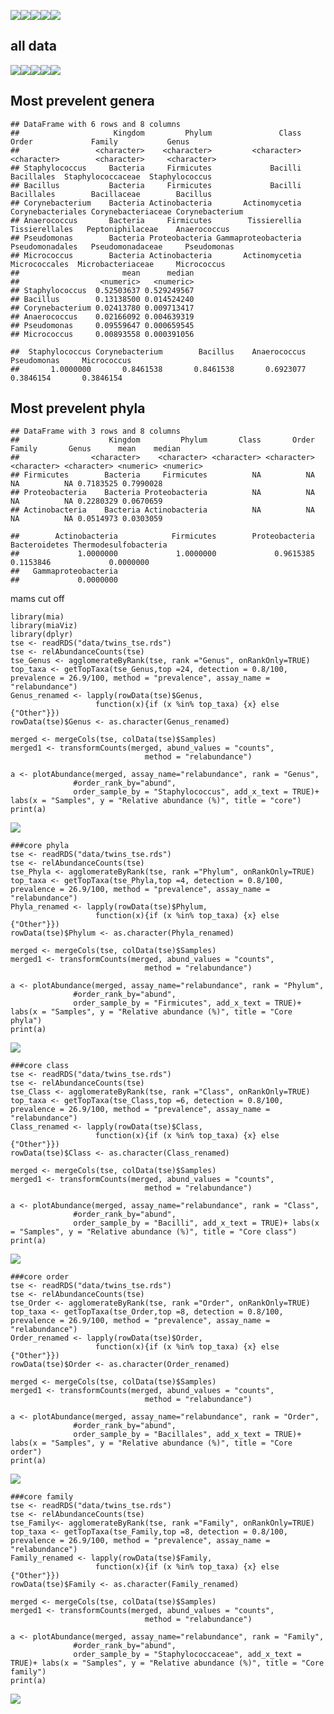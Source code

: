 ![](core_files/figure-markdown_strict/core-1.png)![](core_files/figure-markdown_strict/core-2.png)![](core_files/figure-markdown_strict/core-3.png)![](core_files/figure-markdown_strict/core-4.png)![](core_files/figure-markdown_strict/core-5.png)

## all data

![](core_files/figure-markdown_strict/all%20data-1.png)![](core_files/figure-markdown_strict/all%20data-2.png)![](core_files/figure-markdown_strict/all%20data-3.png)![](core_files/figure-markdown_strict/all%20data-4.png)![](core_files/figure-markdown_strict/all%20data-5.png)

## Most prevelent genera

    ## DataFrame with 6 rows and 8 columns
    ##                     Kingdom         Phylum               Class             Order             Family           Genus
    ##                 <character>    <character>         <character>       <character>        <character>     <character>
    ## Staphylococcus     Bacteria     Firmicutes             Bacilli        Bacillales  Staphylococcaceae  Staphylococcus
    ## Bacillus           Bacteria     Firmicutes             Bacilli        Bacillales        Bacillaceae        Bacillus
    ## Corynebacterium    Bacteria Actinobacteria       Actinomycetia Corynebacteriales Corynebacteriaceae Corynebacterium
    ## Anaerococcus       Bacteria     Firmicutes        Tissierellia    Tissierellales   Peptoniphilaceae    Anaerococcus
    ## Pseudomonas        Bacteria Proteobacteria Gammaproteobacteria   Pseudomonadales   Pseudomonadaceae     Pseudomonas
    ## Micrococcus        Bacteria Actinobacteria       Actinomycetia     Micrococcales  Microbacteriaceae     Micrococcus
    ##                       mean      median
    ##                  <numeric>   <numeric>
    ## Staphylococcus  0.52503637 0.529249567
    ## Bacillus        0.13138500 0.014524240
    ## Corynebacterium 0.02413780 0.009713417
    ## Anaerococcus    0.02166092 0.004639319
    ## Pseudomonas     0.09559647 0.000659545
    ## Micrococcus     0.00893558 0.000391056

    ##  Staphylococcus Corynebacterium        Bacillus    Anaerococcus     Pseudomonas     Micrococcus 
    ##       1.0000000       0.8461538       0.8461538       0.6923077       0.3846154       0.3846154

## Most prevelent phyla

    ## DataFrame with 3 rows and 8 columns
    ##                    Kingdom         Phylum       Class       Order      Family       Genus      mean    median
    ##                <character>    <character> <character> <character> <character> <character> <numeric> <numeric>
    ## Firmicutes        Bacteria     Firmicutes          NA          NA          NA          NA 0.7183525 0.7990028
    ## Proteobacteria    Bacteria Proteobacteria          NA          NA          NA          NA 0.2280329 0.0670659
    ## Actinobacteria    Bacteria Actinobacteria          NA          NA          NA          NA 0.0514973 0.0303059

    ##        Actinobacteria            Firmicutes        Proteobacteria         Bacteroidetes Thermodesulfobacteria 
    ##             1.0000000             1.0000000             0.9615385             0.1153846             0.0000000 
    ##   Gammaproteobacteria 
    ##             0.0000000

mams cut off

    library(mia)
    library(miaViz)
    library(dplyr)
    tse <- readRDS("data/twins_tse.rds")
    tse <- relAbundanceCounts(tse)
    tse_Genus <- agglomerateByRank(tse, rank ="Genus", onRankOnly=TRUE)
    top_taxa <- getTopTaxa(tse_Genus,top =24, detection = 0.8/100, prevalence = 26.9/100, method = "prevalence", assay_name = "relabundance")
    Genus_renamed <- lapply(rowData(tse)$Genus,
                       function(x){if (x %in% top_taxa) {x} else {"Other"}})
    rowData(tse)$Genus <- as.character(Genus_renamed)

    merged <- mergeCols(tse, colData(tse)$Samples)
    merged1 <- transformCounts(merged, abund_values = "counts",
                                  method = "relabundance")

    a <- plotAbundance(merged, assay_name="relabundance", rank = "Genus",
                  #order_rank_by="abund", 
                  order_sample_by = "Staphylococcus", add_x_text = TRUE)+ labs(x = "Samples", y = "Relative abundance (%)", title = "core")
    print(a)

![](core_files/figure-markdown_strict/unnamed-chunk-1-1.png)

    ###core phyla
    tse <- readRDS("data/twins_tse.rds")
    tse <- relAbundanceCounts(tse)
    tse_Phyla <- agglomerateByRank(tse, rank ="Phylum", onRankOnly=TRUE)
    top_taxa <- getTopTaxa(tse_Phyla,top =4, detection = 0.8/100, prevalence = 26.9/100, method = "prevalence", assay_name = "relabundance")
    Phyla_renamed <- lapply(rowData(tse)$Phylum,
                       function(x){if (x %in% top_taxa) {x} else {"Other"}})
    rowData(tse)$Phylum <- as.character(Phyla_renamed)

    merged <- mergeCols(tse, colData(tse)$Samples)
    merged1 <- transformCounts(merged, abund_values = "counts",
                                  method = "relabundance")

    a <- plotAbundance(merged, assay_name="relabundance", rank = "Phylum",
                  #order_rank_by="abund", 
                  order_sample_by = "Firmicutes", add_x_text = TRUE)+ labs(x = "Samples", y = "Relative abundance (%)", title = "Core phyla")
    print(a)

![](core_files/figure-markdown_strict/unnamed-chunk-1-2.png)

    ###core class
    tse <- readRDS("data/twins_tse.rds")
    tse <- relAbundanceCounts(tse)
    tse_Class <- agglomerateByRank(tse, rank ="Class", onRankOnly=TRUE)
    top_taxa <- getTopTaxa(tse_Class,top =6, detection = 0.8/100, prevalence = 26.9/100, method = "prevalence", assay_name = "relabundance")
    Class_renamed <- lapply(rowData(tse)$Class,
                       function(x){if (x %in% top_taxa) {x} else {"Other"}})
    rowData(tse)$Class <- as.character(Class_renamed)

    merged <- mergeCols(tse, colData(tse)$Samples)
    merged1 <- transformCounts(merged, abund_values = "counts",
                                  method = "relabundance")

    a <- plotAbundance(merged, assay_name="relabundance", rank = "Class",
                  #order_rank_by="abund", 
                  order_sample_by = "Bacilli", add_x_text = TRUE)+ labs(x = "Samples", y = "Relative abundance (%)", title = "Core class")
    print(a)

![](core_files/figure-markdown_strict/unnamed-chunk-1-3.png)

    ###core order
    tse <- readRDS("data/twins_tse.rds")
    tse <- relAbundanceCounts(tse)
    tse_Order <- agglomerateByRank(tse, rank ="Order", onRankOnly=TRUE)
    top_taxa <- getTopTaxa(tse_Order,top =8, detection = 0.8/100, prevalence = 26.9/100, method = "prevalence", assay_name = "relabundance")
    Order_renamed <- lapply(rowData(tse)$Order,
                       function(x){if (x %in% top_taxa) {x} else {"Other"}})
    rowData(tse)$Order <- as.character(Order_renamed)

    merged <- mergeCols(tse, colData(tse)$Samples)
    merged1 <- transformCounts(merged, abund_values = "counts",
                                  method = "relabundance")

    a <- plotAbundance(merged, assay_name="relabundance", rank = "Order",
                  #order_rank_by="abund", 
                  order_sample_by = "Bacillales", add_x_text = TRUE)+ labs(x = "Samples", y = "Relative abundance (%)", title = "Core order")
    print(a)

![](core_files/figure-markdown_strict/unnamed-chunk-1-4.png)

    ###core family
    tse <- readRDS("data/twins_tse.rds")
    tse <- relAbundanceCounts(tse)
    tse_Family<- agglomerateByRank(tse, rank ="Family", onRankOnly=TRUE)
    top_taxa <- getTopTaxa(tse_Family,top =8, detection = 0.8/100, prevalence = 26.9/100, method = "prevalence", assay_name = "relabundance")
    Family_renamed <- lapply(rowData(tse)$Family,
                       function(x){if (x %in% top_taxa) {x} else {"Other"}})
    rowData(tse)$Family <- as.character(Family_renamed)

    merged <- mergeCols(tse, colData(tse)$Samples)
    merged1 <- transformCounts(merged, abund_values = "counts",
                                  method = "relabundance")

    a <- plotAbundance(merged, assay_name="relabundance", rank = "Family",
                  #order_rank_by="abund", 
                  order_sample_by = "Staphylococcaceae", add_x_text = TRUE)+ labs(x = "Samples", y = "Relative abundance (%)", title = "Core family")
    print(a)

![](core_files/figure-markdown_strict/unnamed-chunk-1-5.png)
